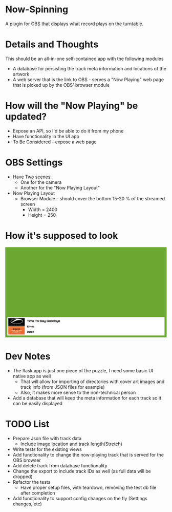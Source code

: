 # Now-Spinning

A plugin for OBS that displays what record plays on the turntable.


# Details and Thoughts

This should be an all-in-one self-contained app with the following modules
 * A database for persisting the track meta information and locations of the artwork
 * A web server that is the link to OBS - serves a "Now Playing" web page that is picked up by the OBS' browser module 

# How will the "Now Playing" be updated?
* Expose an API, so I'd be able to do it from my phone
* Have functionality in the UI app
* To Be Considered - expose a web page

# OBS Settings
* Have Two scenes:
    * One for the camera
    * Another for the "Now Playing Layout"
* Now Playing Layout
    * Browser Module - should cover the bottom 15-20 % of the streamed screen
        * Width = 2400
        * Height = 250

# How it's supposed to look
![Screenshot](screenshots/example.png)

# Dev Notes
* The flask app is just one piece of the puzzle, I need some basic UI native app as well
  * That will allow for importing of directories with cover art images and track info (from JSON files for example)
  * Also, it makes more sense to the non-technical person
* Add a database that will keep the meta information for each track so it can be easily displayed

# TODO List
* Prepare Json file with track data
    * Include image location and track length(Stretch)
* Write tests for the existing views
* Add functionality to change the now-playing track that is served for the OBS browser
* Add delete track from database functionality
* Change the export to include track IDs as well (as full data will be dropped)
* Refactor the tests
    * Have proper setup files, with teardown, removing the test db file after completion
* Add functionality to support config changes on the fly (Settings changes, etc)
